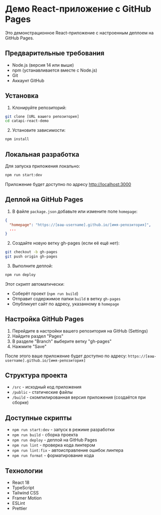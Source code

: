 # Демо React-приложение с GitHub Pages

Это демонстрационное React-приложение с настроенным деплоем на GitHub Pages.

## Предварительные требования

- Node.js (версия 14 или выше)
- npm (устанавливается вместе с Node.js)
- Git
- Аккаунт GitHub

## Установка

1. Клонируйте репозиторий:
```bash
git clone [URL вашего репозитория]
cd catapi-react-demo
```

2. Установите зависимости:
```bash
npm install
```

## Локальная разработка

Для запуска приложения локально:
```bash
npm run start:dev
```

Приложение будет доступно по адресу [http://localhost:3000](http://localhost:3000)

## Деплой на GitHub Pages

1. В файле `package.json` добавьте или измените поле `homepage`:
```json
{
  "homepage": "https://[ваш-username].github.io/[имя-репозитория]",
  ...
}
```

2. Создайте новую ветку gh-pages (если её ещё нет):
```bash
git checkout -b gh-pages
git push origin gh-pages
```

3. Выполните деплой:
```bash
npm run deploy
```

Этот скрипт автоматически:
- Соберёт проект (`npm run build`)
- Отправит содержимое папки `build` в ветку `gh-pages`
- Опубликует сайт по адресу, указанному в `homepage`

## Настройка GitHub Pages

1. Перейдите в настройки вашего репозитория на GitHub (Settings)
2. Найдите раздел "Pages"
3. В разделе "Branch" выберите ветку "gh-pages"
4. Нажмите "Save"

После этого ваше приложение будет доступно по адресу:
`https://[ваш-username].github.io/[имя-репозитория]`

## Структура проекта

- `/src` - исходный код приложения
- `/public` - статические файлы
- `/build` - скомпилированная версия приложения (создаётся при сборке)

## Доступные скрипты

- `npm run start:dev` - запуск в режиме разработки
- `npm run build` - сборка проекта
- `npm run deploy` - деплой на GitHub Pages
- `npm run lint` - проверка кода линтером
- `npm run lint:fix` - автоисправление ошибок линтера
- `npm run format` - форматирование кода

## Технологии

- React 18
- TypeScript
- Tailwind CSS
- Framer Motion
- ESLint
- Prettier